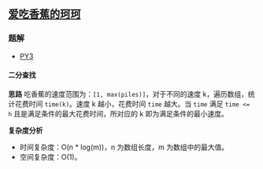 ## [爱吃香蕉的珂珂](https://leetcode.cn/problems/koko-eating-bananas/)

### 题解
+ [PY3](../../py3/896/875.py)

#### 二分查找
**思路**
吃香蕉的速度范围为：`[1, max(piles)]`，对于不同的速度 k，遍历数组，统计花费时间 `time(k)`。速度 k 越小，花费时间 `time` 越大。当 `time` 满足   `time <= h` 且是满足条件的最大花费时间，所对应的 k 即为满足条件的最小速度。

**复杂度分析**
+ 时间复杂度：O(n * log(m))，n 为数组长度，m 为数组中的最大值。
+ 空间复杂度：O(1)。